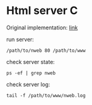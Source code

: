 # Html server C

Original implementation: [link](https://www.ibm.com/developerworks/systems/library/es-nweb/index.html)


run server:

`/path/to/nweb 80 /path/to/www`

check server state:

`ps -ef | grep nweb`

check server log:

`tail -f /path/to/www/nweb.log`